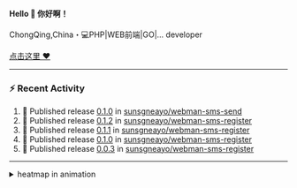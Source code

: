 
<!--
<img align="right" width="320" src="https://github-readme-stats.vercel.app/api?username=sunsgneayo&show_icons=true&text_color=24292e&bg_color=f7f4ed&hide_title=false" />
-->

#### Hello 👋 你好啊！

ChongQing,China・💻PHP|WEB前端|GO|... developer 


[点击这里 :heart:](https://github.com/sunsgneayo)


---

### :zap: Recent Activity
<!--START_SECTION:activity-->
1. 🚀 Published release [0.1.0](https://github.com/sunsgneayo/webman-sms-send/releases/tag/0.1.0) in [sunsgneayo/webman-sms-send](https://github.com/sunsgneayo/webman-sms-send)
2. 🚀 Published release [0.1.2](https://github.com/sunsgneayo/webman-sms-register/releases/tag/0.1.2) in [sunsgneayo/webman-sms-register](https://github.com/sunsgneayo/webman-sms-register)
3. 🚀 Published release [0.1.1](https://github.com/sunsgneayo/webman-sms-register/releases/tag/0.1.1) in [sunsgneayo/webman-sms-register](https://github.com/sunsgneayo/webman-sms-register)
4. 🚀 Published release [0.1.0](https://github.com/sunsgneayo/webman-sms-register/releases/tag/0.1.0) in [sunsgneayo/webman-sms-register](https://github.com/sunsgneayo/webman-sms-register)
5. 🚀 Published release [0.0.3](https://github.com/sunsgneayo/webman-sms-register/releases/tag/0.0.3) in [sunsgneayo/webman-sms-register](https://github.com/sunsgneayo/webman-sms-register)
<!--END_SECTION:activity-->

---



<details>
<summary> heatmap in animation</summary>

[![github contribution grid snake animation](https://raw.githubusercontent.com/sunsgneayo/sunsgneayo/input/github-contribution-grid-snake.svg)](https://github.com/sunsgneayo)

</details>


<!--
 <details>

  <summary>contributions in 3D</summary>

 ![](https://raw.githubusercontent.com/sunsgneayo/sunsgneayo/profile-3d-contrib/profile-green.svg#gh-light-mode-only)
  ![](https://raw.githubusercontent.com/sunsgneayo/sunsgneayo/profile-3d-contrib/profile-night-green.svg#gh-dark-mode-only)

 </details>
 </p>
-->

